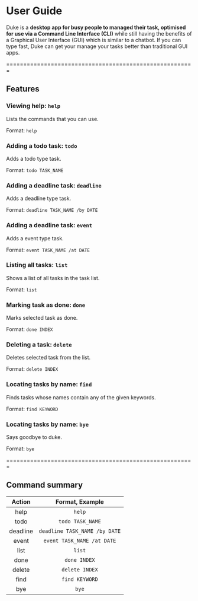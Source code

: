 # User Guide

Duke is a **desktop app for busy people to managed their task, optimised
for use via a Command Line Interface (CLI)** while still having the benefits
of a Graphical User Interface (GUI) which is similar to a chatbot. If you can
type fast, Duke can get your manage your tasks better than traditional GUI apps.

=======================================================

## Features 

### Viewing help: `help`

Lists the commands that you can use.

Format: `help`

### Adding a todo task: `todo`

Adds a todo type task.

Format: `todo TASK_NAME`

### Adding a deadline task: `deadline`

Adds a deadline type task.

Format: `deadline TASK_NAME /by DATE`

### Adding a deadline task: `event`

Adds a event type task.

Format: `event TASK_NAME /at DATE`

### Listing all tasks: `list`

Shows a list of all tasks in the task list.

Format: `list`

### Marking task as done: `done`

Marks selected task as done.

Format: `done INDEX`

### Deleting a task: `delete`

Deletes selected task from the list.

Format: `delete INDEX`

### Locating tasks by name: `find`

Finds tasks whose names contain any of the given keywords.

Format: `find KEYWORD`

### Locating tasks by name: `bye`

Says goodbye to duke.

Format: `bye`

=======================================================

## Command summary
| Action          | Format, Example                             |
| :-------------: | :-----------:                               |
|  help           | `help`                                      |
|  todo           | `todo TASK_NAME`                            |
|  deadline       | `deadline TASK_NAME /by DATE`               |
|  event          | `event TASK_NAME /at DATE`                  |
|  list           | `list`                                      |
|  done           | `done INDEX`                                |
|  delete         | `delete INDEX`                              |
|  find           | `find KEYWORD`                              |
|  bye            | `bye`                                       |

